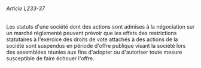 ###### Article L233-37

Les statuts d'une société dont des actions sont admises à la négociation sur un marché réglementé peuvent prévoir que les effets des restrictions statutaires à l'exercice des droits de vote attachés à des actions de la société sont suspendus en période d'offre publique visant la société lors des assemblées réunies aux fins d'adopter ou d'autoriser toute mesure susceptible de faire échouer l'offre.

